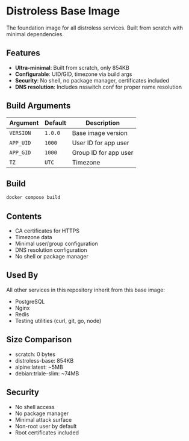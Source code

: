 # Distroless Base Image

The foundation image for all distroless services. Built from scratch with minimal dependencies.

## Features

- **Ultra-minimal**: Built from scratch, only 854KB
- **Configurable**: UID/GID, timezone via build args
- **Security**: No shell, no package manager, certificates included
- **DNS resolution**: Includes nsswitch.conf for proper name resolution

## Build Arguments

| Argument | Default | Description |
|----------|---------|-------------|
| `VERSION` | `1.0.0` | Base image version |
| `APP_UID` | `1000` | User ID for app user |
| `APP_GID` | `1000` | Group ID for app user |
| `TZ` | `UTC` | Timezone |

## Build

```bash
docker compose build
```

## Contents

- CA certificates for HTTPS
- Timezone data
- Minimal user/group configuration
- DNS resolution configuration
- No shell or package manager

## Used By

All other services in this repository inherit from this base image:
- PostgreSQL
- Nginx  
- Redis
- Testing utilities (curl, git, go, node)

## Size Comparison

- scratch: 0 bytes
- distroless-base: 854KB
- alpine:latest: ~5MB
- debian:trixie-slim: ~74MB

## Security

- No shell access
- No package manager
- Minimal attack surface
- Non-root user by default
- Root certificates included